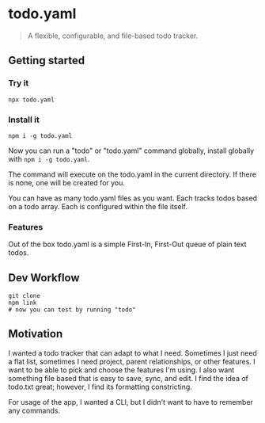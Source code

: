 # todo.yaml

> A flexible, configurable, and file-based todo tracker.

## Getting started

### Try it
```shell
npx todo.yaml
```

### Install it
```shell
npm i -g todo.yaml
```

Now you can run a "todo" or "todo.yaml" command globally, install globally with `npm i -g todo.yaml`.

The command will execute on the todo.yaml in the current directory. If there is none, one will be created for you.

You can have as many todo.yaml files as you want. Each tracks todos based on a todo array. Each is configured within the file itself.

### Features

Out of the box todo.yaml is a simple First-In, First-Out queue of plain text todos.

## Dev Workflow

```shell
git clone
npm link
# now you can test by running "todo"
```

## Motivation

I wanted a todo tracker that can adapt to what I need. Sometimes I just need a flat list, sometimes I need project, parent relationships, or other features. I want to be able to pick and choose the features I'm using. I also want something file based that is easy to save, sync, and edit. I find the idea of todo.txt great; however, I find its formatting constricting. 

For usage of the app, I wanted a CLI, but I didn't want to have to remember any commands.
